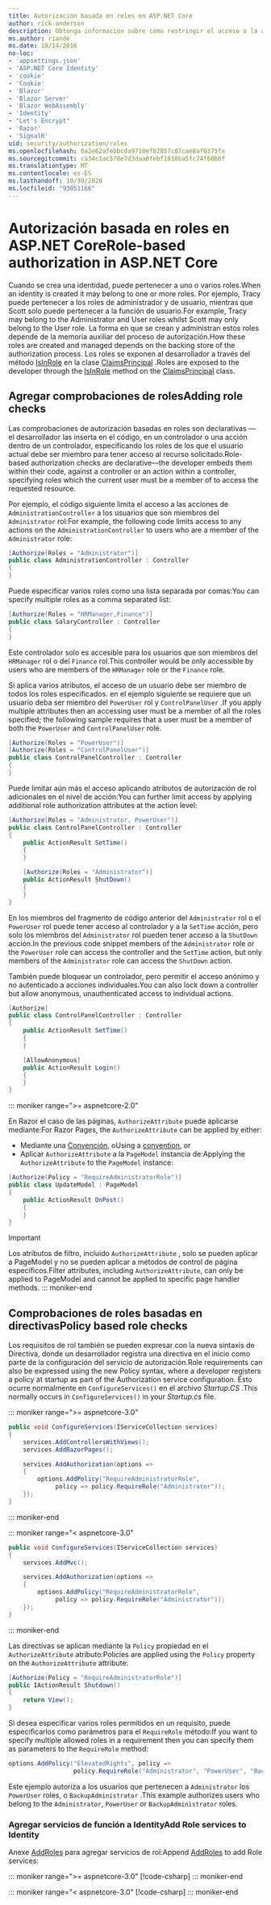 ```yaml
---
title: Autorización basada en roles en ASP.NET Core
author: rick-anderson
description: Obtenga información sobre cómo restringir el acceso a la acción y el controlador ASP.NET Core pasando roles al atributo Authorize.
ms.author: riande
ms.date: 10/14/2016
no-loc:
- 'appsettings.json'
- 'ASP.NET Core Identity'
- 'cookie'
- 'Cookie'
- 'Blazor'
- 'Blazor Server'
- 'Blazor WebAssembly'
- 'Identity'
- "Let's Encrypt"
- 'Razor'
- 'SignalR'
uid: security/authorization/roles
ms.openlocfilehash: 0a2e62afebbcda9710ef82857c87cae8af0375fe
ms.sourcegitcommit: ca34c1ac578e7d3daa0febf1810ba5fc74f60bbf
ms.translationtype: MT
ms.contentlocale: es-ES
ms.lasthandoff: 10/30/2020
ms.locfileid: "93051166"
---
```

# <a name="role-based-authorization-in-aspnet-core"></a><span data-ttu-id="5f33d-103">Autorización basada en roles en ASP.NET Core</span><span class="sxs-lookup"><span data-stu-id="5f33d-103">Role-based authorization in ASP.NET Core</span></span>

<a name="security-authorization-role-based"></a>

<span data-ttu-id="5f33d-104">Cuando se crea una identidad, puede pertenecer a uno o varios roles.</span><span class="sxs-lookup"><span data-stu-id="5f33d-104">When an identity is created it may belong to one or more roles.</span></span> <span data-ttu-id="5f33d-105">Por ejemplo, Tracy puede pertenecer a los roles de administrador y de usuario, mientras que Scott solo puede pertenecer a la función de usuario.</span><span class="sxs-lookup"><span data-stu-id="5f33d-105">For example, Tracy may belong to the Administrator and User roles whilst Scott may only belong to the User role.</span></span> <span data-ttu-id="5f33d-106">La forma en que se crean y administran estos roles depende de la memoria auxiliar del proceso de autorización.</span><span class="sxs-lookup"><span data-stu-id="5f33d-106">How these roles are created and managed depends on the backing store of the authorization process.</span></span> <span data-ttu-id="5f33d-107">Los roles se exponen al desarrollador a través del método [IsInRole](/dotnet/api/system.security.principal.genericprincipal.isinrole) en la clase [ClaimsPrincipal](/dotnet/api/system.security.claims.claimsprincipal) .</span><span class="sxs-lookup"><span data-stu-id="5f33d-107">Roles are exposed to the developer through the [IsInRole](/dotnet/api/system.security.principal.genericprincipal.isinrole) method on the [ClaimsPrincipal](/dotnet/api/system.security.claims.claimsprincipal) class.</span></span>

## <a name="adding-role-checks"></a><span data-ttu-id="5f33d-108">Agregar comprobaciones de roles</span><span class="sxs-lookup"><span data-stu-id="5f33d-108">Adding role checks</span></span>

<span data-ttu-id="5f33d-109">Las comprobaciones de autorización basadas en roles son declarativas &mdash; el desarrollador las inserta en el código, en un controlador o una acción dentro de un controlador, especificando los roles de los que el usuario actual debe ser miembro para tener acceso al recurso solicitado.</span><span class="sxs-lookup"><span data-stu-id="5f33d-109">Role-based authorization checks are declarative&mdash;the developer embeds them within their code, against a controller or an action within a controller, specifying roles which the current user must be a member of to access the requested resource.</span></span>

<span data-ttu-id="5f33d-110">Por ejemplo, el código siguiente limita el acceso a las acciones de `AdministrationController` a los usuarios que son miembros del `Administrator` rol:</span><span class="sxs-lookup"><span data-stu-id="5f33d-110">For example, the following code limits access to any actions on the `AdministrationController` to users who are a member of the `Administrator` role:</span></span>

```csharp
[Authorize(Roles = "Administrator")]
public class AdministrationController : Controller
{
}
```

<span data-ttu-id="5f33d-111">Puede especificar varios roles como una lista separada por comas:</span><span class="sxs-lookup"><span data-stu-id="5f33d-111">You can specify multiple roles as a comma separated list:</span></span>

```csharp
[Authorize(Roles = "HRManager,Finance")]
public class SalaryController : Controller
{
}
```

<span data-ttu-id="5f33d-112">Este controlador solo es accesible para los usuarios que son miembros del `HRManager` rol o del `Finance` rol.</span><span class="sxs-lookup"><span data-stu-id="5f33d-112">This controller would be only accessible by users who are members of the `HRManager` role or the `Finance` role.</span></span>

<span data-ttu-id="5f33d-113">Si aplica varios atributos, el acceso de un usuario debe ser miembro de todos los roles especificados. en el ejemplo siguiente se requiere que un usuario deba ser miembro del `PowerUser` rol y `ControlPanelUser` .</span><span class="sxs-lookup"><span data-stu-id="5f33d-113">If you apply multiple attributes then an accessing user must be a member of all the roles specified; the following sample requires that a user must be a member of both the `PowerUser` and `ControlPanelUser` role.</span></span>

```csharp
[Authorize(Roles = "PowerUser")]
[Authorize(Roles = "ControlPanelUser")]
public class ControlPanelController : Controller
{
}
```

<span data-ttu-id="5f33d-114">Puede limitar aún más el acceso aplicando atributos de autorización de rol adicionales en el nivel de acción:</span><span class="sxs-lookup"><span data-stu-id="5f33d-114">You can further limit access by applying additional role authorization attributes at the action level:</span></span>

```csharp
[Authorize(Roles = "Administrator, PowerUser")]
public class ControlPanelController : Controller
{
    public ActionResult SetTime()
    {
    }

    [Authorize(Roles = "Administrator")]
    public ActionResult ShutDown()
    {
    }
}
```

<span data-ttu-id="5f33d-115">En los miembros del fragmento de código anterior del `Administrator` rol o el `PowerUser` rol puede tener acceso al controlador y a la `SetTime` acción, pero solo los miembros del `Administrator` rol pueden tener acceso a la `ShutDown` acción.</span><span class="sxs-lookup"><span data-stu-id="5f33d-115">In the previous code snippet members of the `Administrator` role or the `PowerUser` role can access the controller and the `SetTime` action, but only members of the `Administrator` role can access the `ShutDown` action.</span></span>

<span data-ttu-id="5f33d-116">También puede bloquear un controlador, pero permitir el acceso anónimo y no autenticado a acciones individuales.</span><span class="sxs-lookup"><span data-stu-id="5f33d-116">You can also lock down a controller but allow anonymous, unauthenticated access to individual actions.</span></span>

```csharp
[Authorize]
public class ControlPanelController : Controller
{
    public ActionResult SetTime()
    {
    }

    [AllowAnonymous]
    public ActionResult Login()
    {
    }
}
```

::: moniker range=">= aspnetcore-2.0"

<span data-ttu-id="5f33d-117">En Razor el caso de las páginas, `AuthorizeAttribute` puede aplicarse mediante:</span><span class="sxs-lookup"><span data-stu-id="5f33d-117">For Razor Pages, the `AuthorizeAttribute` can be applied by either:</span></span>

* <span data-ttu-id="5f33d-118">Mediante una [Convención](xref:razor-pages/razor-pages-conventions#page-model-action-conventions), o</span><span class="sxs-lookup"><span data-stu-id="5f33d-118">Using a [convention](xref:razor-pages/razor-pages-conventions#page-model-action-conventions), or</span></span>
* <span data-ttu-id="5f33d-119">Aplicar `AuthorizeAttribute` a la `PageModel` instancia de:</span><span class="sxs-lookup"><span data-stu-id="5f33d-119">Applying the `AuthorizeAttribute` to the `PageModel` instance:</span></span>

```csharp
[Authorize(Policy = "RequireAdministratorRole")]
public class UpdateModel : PageModel
{
    public ActionResult OnPost()
    {
    }
}
```

> [!IMPORTANT]
> <span data-ttu-id="5f33d-120">Los atributos de filtro, incluido `AuthorizeAttribute` , solo se pueden aplicar a PageModel y no se pueden aplicar a métodos de control de página específicos.</span><span class="sxs-lookup"><span data-stu-id="5f33d-120">Filter attributes, including `AuthorizeAttribute`, can only be applied to PageModel and cannot be applied to specific page handler methods.</span></span>
::: moniker-end

<a name="security-authorization-role-policy"></a>

## <a name="policy-based-role-checks"></a><span data-ttu-id="5f33d-121">Comprobaciones de roles basadas en directivas</span><span class="sxs-lookup"><span data-stu-id="5f33d-121">Policy based role checks</span></span>

<span data-ttu-id="5f33d-122">Los requisitos de rol también se pueden expresar con la nueva sintaxis de Directiva, donde un desarrollador registra una directiva en el inicio como parte de la configuración del servicio de autorización.</span><span class="sxs-lookup"><span data-stu-id="5f33d-122">Role requirements can also be expressed using the new Policy syntax, where a developer registers a policy at startup as part of the Authorization service configuration.</span></span> <span data-ttu-id="5f33d-123">Esto ocurre normalmente en `ConfigureServices()` en el archivo *Startup.CS* .</span><span class="sxs-lookup"><span data-stu-id="5f33d-123">This normally occurs in `ConfigureServices()` in your *Startup.cs* file.</span></span>

::: moniker range=">= aspnetcore-3.0"
```csharp
public void ConfigureServices(IServiceCollection services)
{
    services.AddControllersWithViews();
    services.AddRazorPages();

    services.AddAuthorization(options =>
    {
        options.AddPolicy("RequireAdministratorRole",
             policy => policy.RequireRole("Administrator"));
    });
}
```
::: moniker-end

::: moniker range="< aspnetcore-3.0"
```csharp
public void ConfigureServices(IServiceCollection services)
{
    services.AddMvc();

    services.AddAuthorization(options =>
    {
        options.AddPolicy("RequireAdministratorRole",
             policy => policy.RequireRole("Administrator"));
    });
}
```
::: moniker-end

<span data-ttu-id="5f33d-124">Las directivas se aplican mediante la `Policy` propiedad en el `AuthorizeAttribute` atributo:</span><span class="sxs-lookup"><span data-stu-id="5f33d-124">Policies are applied using the `Policy` property on the `AuthorizeAttribute` attribute:</span></span>

```csharp
[Authorize(Policy = "RequireAdministratorRole")]
public IActionResult Shutdown()
{
    return View();
}
```

<span data-ttu-id="5f33d-125">Si desea especificar varios roles permitidos en un requisito, puede especificarlos como parámetros para el `RequireRole` método:</span><span class="sxs-lookup"><span data-stu-id="5f33d-125">If you want to specify multiple allowed roles in a requirement then you can specify them as parameters to the `RequireRole` method:</span></span>

```csharp
options.AddPolicy("ElevatedRights", policy =>
                  policy.RequireRole("Administrator", "PowerUser", "BackupAdministrator"));
```

<span data-ttu-id="5f33d-126">Este ejemplo autoriza a los usuarios que pertenecen a `Administrator` los `PowerUser` roles, o `BackupAdministrator` .</span><span class="sxs-lookup"><span data-stu-id="5f33d-126">This example authorizes users who belong to the `Administrator`, `PowerUser` or `BackupAdministrator` roles.</span></span>

### <a name="add-role-services-to-no-locidentity"></a><span data-ttu-id="5f33d-127">Agregar servicios de función a Identity</span><span class="sxs-lookup"><span data-stu-id="5f33d-127">Add Role services to Identity</span></span>

<span data-ttu-id="5f33d-128">Anexe [AddRoles](/dotnet/api/microsoft.aspnetcore.identity.identitybuilder.addroles#Microsoft_AspNetCore_Identity_IdentityBuilder_AddRoles__1) para agregar servicios de rol:</span><span class="sxs-lookup"><span data-stu-id="5f33d-128">Append [AddRoles](/dotnet/api/microsoft.aspnetcore.identity.identitybuilder.addroles#Microsoft_AspNetCore_Identity_IdentityBuilder_AddRoles__1) to add Role services:</span></span>

::: moniker range=">= aspnetcore-3.0"
[!code-csharp[](roles/samples/3_0/Startup.cs?name=snippet&highlight=7)]
::: moniker-end

::: moniker range="< aspnetcore-3.0"
[!code-csharp[](roles/samples/2_2/Startup.cs?name=snippet&highlight=7)]
::: moniker-end

